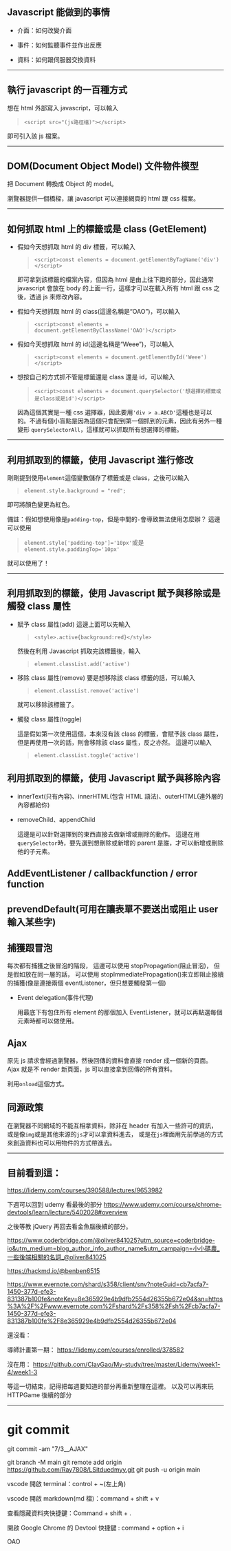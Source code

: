 ## Javascript 能做到的事情

- 介面：如何改變介面

- 事件：如何監聽事件並作出反應

- 資料：如何跟伺服器交換資料

---

## 執行 javascript 的一百種方式

想在 html 外部寫入 javascript，可以輸入

> `<script src="(js路徑檔)"></script>`

即可引入該 js 檔案。

---

## DOM(Document Object Model) 文件物件模型

把 Document 轉換成 Object 的 model。

瀏覽器提供一個橋樑，讓 javascript 可以連接網頁的 html 跟 css 檔案。

---

## 如何抓取 html 上的標籤或是 class (GetElement)

- 假如今天想抓取 html 的 div 標籤，可以輸入

  > `<script>const elements = document.getElementByTagName('div')</script>`

  即可拿到該標籤的檔案內容，但因為 html 是由上往下跑的部分，因此通常 javascript 會放在 body 的上面一行，這樣才可以在載入所有 html 跟 css 之後，透過 js 來修改內容。

- 假如今天想抓取 html 的 class(這邊名稱是“OAO”)，可以輸入

  > `<script>const elements = document.getElementByClassName('OAO')</script>`

- 假如今天想抓取 html 的 id(這邊名稱是“Weee”)，可以輸入

  > `<script>const elements = document.getElementById('Weee')</script>`

- 想按自己的方式抓不管是標籤還是 class 還是 id，可以輸入

  > `<script>const elements = document.querySelector('想選擇的標籤或是class或是id')</script>`

  因為這個其實是一種 css 選擇器，因此要用`'div > a.ABCD'`這種也是可以的。不過有個小盲點是因為這個只會配到第一個抓到的元素，因此有另外一種變形
  `querySelectorAll`，這樣就可以抓取所有想選擇的標籤。

---

## 利用抓取到的標籤，使用 Javascript 進行修改

剛剛提到使用`element`這個變數儲存了標籤或是 class，之後可以輸入

> `element.style.background = "red";`

即可將顏色變更為紅色。

備註：假如想使用像是`padding-top`，但是中間的`-`會導致無法使用怎麼辦？
這邊可以使用

> `element.style['padding-top']='10px'`或是`element.style.paddingTop='10px'`

就可以使用了！

---

## 利用抓取到的標籤，使用 Javascript 賦予與移除或是觸發 class 屬性

- 賦予 class 屬性(add)
  這邊上面可以先輸入

  > `<style>.active{background:red}</style>`

  然後在利用 Javascript 抓取完該標籤後，輸入

  > `element.classList.add('active')`

- 移除 class 屬性(remove)
  要是想移除該 class 標籤的話，可以輸入

  > `element.classList.remove('active')`

  就可以移除該標籤了。

- 觸發 class 屬性(toggle)

  這是假如第一次使用這個，本來沒有該 class 的標籤，會賦予該 class 屬性，
  但是再使用一次的話，則會移除該 class 屬性，反之亦然。
  這邊可以輸入

  > `element.classList.toggle('active')`

## 利用抓取到的標籤，使用 Javascript 賦予與移除內容

- innerText(只有內容)、innerHTML(包含 HTML 語法)、outerHTML(連外層的內容都給你)

- removeChild、appendChild

  這邊是可以針對選擇到的東西直接去做新增或刪除的動作。
  這邊在用`querySelector`時，要先選到想刪除或新增的 parent 是誰，才可以新增或刪除他的子元素。

## AddEventListener / callbackfunction / error function

## prevendDefault(可用在讓表單不要送出或阻止 user 輸入某些字)

## 捕獲跟冒泡

每次都有捕獲之後冒泡的階段，
這邊可以使用 stopPropagation(阻止冒泡)，
但是假如放在同一層的話，
可以使用 stopImmediatePropagation()來立即阻止接續的捕獲(像是連接兩個 eventListener，但只想要觸發第一個)

- Event delegation(事件代理)

  用最底下有包住所有 element 的那個加入 EventListener，就可以再點選每個元素時都可以做使用。

## Ajax

原先 js 請求會經過瀏覽器，然後回傳的資料會直接 render 成一個新的頁面。
Ajax 就是不 render 新頁面，js 可以直接拿到回傳的所有資料。

利用`onload`這個方式。

## 同源政策

在瀏覽器不同網域的不能互相拿資料，除非在 header 有加入一些許可的資訊，
或是像`img`或是其他來源的`js`才可以拿資料進去，
或是在`js`裡面用先前學過的方式來創造資料也可以用物件的方式帶進去。

---

## 目前看到這：

https://lidemy.com/courses/390588/lectures/9653982

下週可以回到 udemy 看最後的部分
https://www.udemy.com/course/chrome-devtools/learn/lecture/5402028#overview

之後等教 jQuery 再回去看金魚腦後續的部分。

https://www.coderbridge.com/@oliver841025?utm_source=coderbridge-io&utm_medium=blog_author_info_author_name&utm_campaign=小小碼農_一些後端相關的名詞_@oliver841025

https://hackmd.io/@benben6515

https://www.evernote.com/shard/s358/client/snv?noteGuid=cb7acfa7-1450-377d-efe3-831387b100fe&noteKey=8e365929e4b9dfb2554d26355b672e04&sn=https%3A%2F%2Fwww.evernote.com%2Fshard%2Fs358%2Fsh%2Fcb7acfa7-1450-377d-efe3-831387b100fe%2F8e365929e4b9dfb2554d26355b672e04

還沒看：

導師計畫第一期：
https://lidemy.com/courses/enrolled/378582

沒在用：
https://github.com/ClayGao/My-study/tree/master/Lidemy/week1-4/week1-3

等這一切結束，記得把每週要知道的部分再重新整理在這裡。
以及可以再來玩 HTTPGame 後續的部分

---

# git commit

git commit -am "7/3__AJAX"

git branch -M main
git remote add origin https://github.com/Ray7808/LSitduedmyy.git
git push -u origin main

vscode 開啟 terminal：control + ~(左上角)

vscode 開啟 markdown(md 檔)：command + shift + v

查看隱藏資料夾快捷鍵：Command + shift + .

開啟 Google Chrome 的 Devtool 快捷鍵 : command + option + i

OAO
